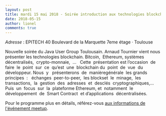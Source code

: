 ```yaml
---
layout: post
title: mardi 15 mai 2018 - Soirée introduction aux technologies blockchain
date: 2018-05-15
author: lionel
comments: true
---
```


_Adresse_ : EPITECH 40 Boulevard de la Marquette 7eme étage · Toulouse

Nouvelle soirée du Java User Group Toulousain. Arnaud Tournier vient nous présenter les technologies blockchain. 
Bitcoin,​ ​ Ethereum,​ ​ systèmes​ ​ décentralisés,​ ​ crypto-monnaie,​
​ ... ​ ​ Cette​ ​ présentation​ ​ est l’occasion​ ​ de​ ​ faire​ ​ le​ ​ point​ ​ sur​ ​ ce​ ​ qu’est​ ​ une​ ​ blockchain​ ​ du​ ​ point​ ​ de​ ​ vue​ ​ du​ ​ développeur.
Nous​ ​ y ​ ​ présenterons​ ​ de​ ​ manière​ ​ générale​ ​ les​ ​grands​ ​ principes​ ​ : ​ ​ échanges​ ​ peer-to-peer,​ ​ les blocks​ ​ et​ ​ le​ ​ minage,​ ​ les​ ​ transactions,​ ​ la​ ​ gestion​ ​ des​ ​ adresses​ ​ et​ ​ des​ ​ clés​ ​ cryptographiques,...​ ​ Puis​ ​ un​ ​ focus​ ​ sur​ ​ la​ ​ plateforme​ ​ Ethereum,​ ​et​ ​ notamment​ ​ le​ ​ développement​ ​ de​ ​ Smart Contract​ ​ et​ ​ d’applications​ ​ décentralisées.

Pour le programme plus en détails, référez-vous [aux informations de l'événement meetup](https://www.meetup.com/fr-FR/Toulouse-Java-User-Group/events/250374314/).
